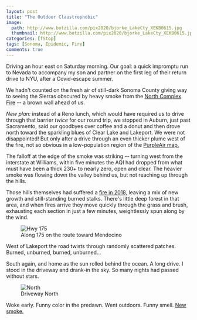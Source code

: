 ```yaml
---
layout: post
title: "The Outdoor Claustrophobic"
image:
  path: http://www.botzilla.com/pix2020/bjorke_LakeCty_XEKB0615.jpg
  thumbnail: http://www.botzilla.com/pix2020/bjorke_LakeCty_XEKB0615.jpg
categories: [fStop]
tags: [Sonoma, Epidemic, Fire]
comments: true
---
```


Driving an hour east on Saturday morning. Our goal: a quick impromptu run to Nevada to accompany my son and partner on the first leg of their return drive to NYU, after a Covid-escape summer.

We hadn't counted on the fresh air of still-dark Sonoma County giving way to seeing the Sierras obscured by heavy smoke from the <a href="https://en.wikipedia.org/wiki/North_Complex_Fire">North Complex Fire</a> -- a brown wall ahead of us.

<!--more-->

_New plan:_ instead of a Reno lunch, which would have required us to drive through that barrier _twice_ for our round trip, we stopped in Auburn, just past Sacramento, said our goodbyes over coffee and a donut and then drove north toward the sparkling blues of Clear Lake and Lakeport. We were not disappointed! But only after a drive through an even thicker plume west of the fire, not so obvious in a low-population region of the <a href="https://www.purpleair.com/map?opt=1/i/mAQI/a10/cC4#9.85/39.1034/-122.1345">PurpleAir map.</a>

The falloff at the edge of the smoke was striking -- turning west from the interstate at Williams, within five minutes the AQI had dropped from what must have been a thick 230+ to nearly zero, open and clear. The heavier smoke was flowing down the valley behind us, but not reaching up through the hills.

Those hills themselves had suffered a <a href="https://en.wikipedia.org/wiki/Mendocino_Complex_Fire">fire in 2018,</a> leaving a mix of new growth and still-standing burned stalks. There's little deep forest in that area, and when fires arrive they move quickly through the grass and brush, exhausting each section in just a few minutes, weightlessly spun along by the wind.

<figure class="align-center">
<img alt="Hwy 175" src="http://botzilla.com/pix2020/bjorke_LakeCty_XEKB0729.jpg">
<figcaption>Along 175 on the route toward Mendocino</figcaption>
</figure>

West of Lakeport the road twists through randomly scattered patches. Burned, unburned, burned, unburned...

South again, and home as the sun rolled behind the ocean. A long drive. I stood in the driveway and drank-in the sky. So many nights had passed without stars.

<figure class="align-center">
<img alt="North" src="http://botzilla.com/pix2020/bjorke_Stellar_DSCF2544.jpg">
<figcaption>Driveway North</figcaption>
</figure>

Woke early. Funny color in the predawn. Went outdoors. Funny smell. <a href="https://en.wikipedia.org/wiki/Glass_Fire">New smoke.</a>

